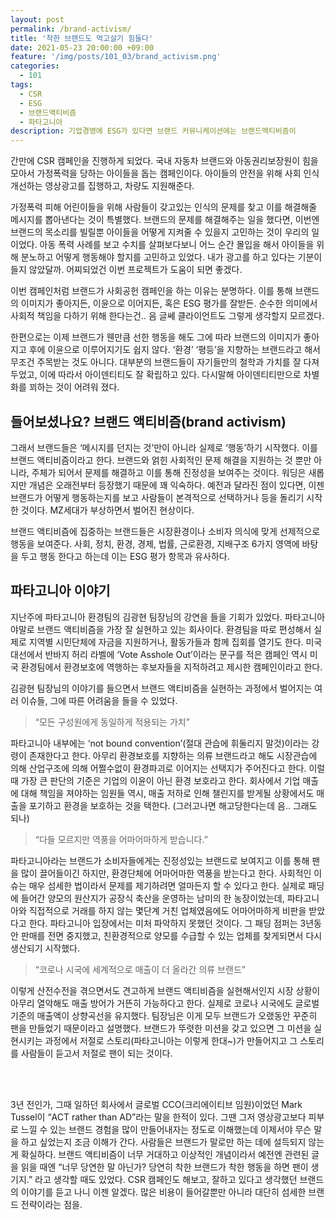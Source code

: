 ```yaml
---
layout: post
permalink: /brand-activism/
title: '착한 브랜드도 먹고살기 힘들다'
date: 2021-05-23 20:00:00 +09:00
feature: '/img/posts/101_03/brand_activism.png'
categories:
  - 101
tags:
  - CSR
  - ESG
  - 브랜드액티비즘
  - 파타고니아
description: 기업경영에 ESG가 있다면 브랜드 커뮤니케이션에는 브랜드액티비즘이
---
```

간만에 CSR 캠페인을 진행하게 되었다. 국내 자동차 브랜드와 아동권리보장원이 힘을 모아서 가정폭력을 당하는 아이들을 돕는 캠페인이다. 아이들의 안전을 위해 사회 인식 개선하는 영상광고를 집행하고, 차량도 지원해준다.

가정폭력 피해 어린이들을 위해 사람들이 갖고있는 인식의 문제를 찾고 이를 해결해줄 메시지를 뽑아낸다는 것이 특별했다. 브랜드의 문제를 해결해주는 일을 했다면, 이번엔 브랜드의 목소리를 빌릴뿐 아이들을 어떻게 지켜줄 수 있을지 고민하는 것이 우리의 일이었다.
아동 폭력 사례를 보고 수치를 살펴보다보니 어느 순간 몰입을 해서 아이들을 위해 분노하고 어떻게 행동해야 할지를 고민하고 있었다. 내가 광고를 하고 있다는 기분이 들지 않았달까. 어찌되었건 이번 프로젝트가 도움이 되면 좋겠다.<br>

이번 캠페인처럼 브랜드가 사회공헌 캠페인을 하는 이유는 분명하다. 이를 통해 브랜드의 이미지가 좋아지든, 이윤으로 이어지든, 혹은 ESG 평가를 잘받든.
순수한 의미에서 사회적 책임을 다하기 위해 한다는건.. 음 글쎄 클라이언트도 그렇게 생각할지 모르겠다.

한편으로는 이제 브랜드가 웬만큼 선한 행동을 해도 그에 따라 브랜드의 이미지가 좋아지고 후에 이윤으로 이루어지기도 쉽지 않다.
‘환경’ ‘평등’을 지향하는 브랜드라고 해서 무조건 주목받는 것도 아니다. 대부분의 브랜드들이 자기들만의 철학과 가치를 잘 다져두었고, 이에 따라서 아이덴티티도 잘 확립하고 있다. 다시말해 아이덴티티만으로 차별화를 꾀하는 것이 어려워 졌다.
<br>

## 들어보셨나요? 브랜드 액티비즘(brand activism)

그래서 브랜드들은 ‘메시지를 던지는 것’만이 아니라 실제로 ‘행동’하기 시작했다. 이를 브랜드 액티비즘이라고 한다. 브랜드와 얽힌 사회적인 문제 해결을 지원하는 것 뿐만 아니라, 주체가 되어서 문제를 해결하고 이를 통해 진정성을 보여주는 것이다.
워딩은 새롭지만 개념은 오래전부터 등장했기 때문에 꽤 익숙하다. 예전과 달라진 점이 있다면, 이젠 브랜드가 어떻게 행동하는지를 보고 사람들이 본격적으로 선택하거나 등을 돌리기 시작한 것이다. MZ세대가 부상하면서 벌어진 현상이다.

브랜드 액티비즘에 집중하는 브랜드들은 시장환경이나 소비자 의식에 맞게 선제적으로 행동을 보여준다. 사회, 정치, 환경, 경제, 법률, 근로환경, 지배구조 6가지 영역에 바탕을 두고 행동 한다고 하는데 이는 ESG 평가 항목과 유사하다.


## 파타고니아 이야기

지난주에 파타고니아 환경팀의 김광현 팀장님의 강연을 들을 기회가 있었다. 파타고니아야말로 브랜드 액티비즘을 가장 잘 실현하고 있는 회사이다. 환경팀을 따로 편성해서 실제로 지역별 시민단체에 자금을 지원하거나, 활동가들과 함께 집회를 열기도 한다. 미국 대선에서 반바지 허리 라벨에 ‘Vote Asshole Out’이라는 문구를 적은 캠페인 역시 미국 환경팀에서 환경보호에 역행하는 후보자들을 지적하려고 제시한 캠페인이라고 한다.

김광현 팀장님의 이야기를 들으면서 브랜드 액티비즘을 실현하는 과정에서 벌어지는 여러 이슈들, 그에 따른 어려움을 들을 수 있었다.

>“모든 구성원에게 동일하게 적용되는 가치”

파타고니아 내부에는 ‘not bound convention’(절대 관습에 휘둘리지 말것)이라는 강령이 존재한다고 한다. 아무리 환경보호를 지향하는 의류 브랜드라고 해도 시장관습에 의해 산업구조에 의해 어쩔수없이 환경파괴로 이어지는 선택지가 주어진다고 한다. 이럴 때 가장 큰 판단의 기준은 기업의 이윤이 아닌 환경 보호라고 한다.
회사에서 기업 매출에 대해 책임을 져야하는 임원들 역시, 매출 저하로 인해 챌린지를 받게될 상황에서도 매출을 포기하고 환경을 보호하는 것을 택한다. (그러고나면 해고당한다는데 음.. 그래도 되나)

>“다들 모르지만 역풍을 어마어마하게 받습니다.”

파타고니아라는 브랜드가 소비자들에게는 진정성있는 브랜드로 보여지고 이를 통해 팬을 많이 끌어들이긴 하지만, 환경단체에 어마어마한 역풍을 받는다고 한다. 사회적인 이슈는 매우 섬세한 법이라서 문제를 제기하려면 얼마든지 할 수 있다고 한다.
실제로 패딩에 들어간 양모의 원산지가 공장식 축산을 운영하는 남미의 한 농장이었는데, 파타고니아와 직접적으로 거래를 하지 않는 몇단계 거친 업체였음에도 어마어마하게 비판을 받았다고 한다. 파타고니아 입장에서는 미처 파악하지 못했던 것이다. 그 패딩 점퍼는 3년동안 판매를 전면 중지했고, 친환경적으로 양모를 수급할 수 있는 업체를 찾게되면서 다시 생산되기 시작했다.

>“코로나 시국에 세계적으로 매출이 더 올라간 의류 브랜드”

이렇게 산전수전을 겪으면서도 견고하게 브랜드 액티비즘을 실현해서인지 시장 상황이 아무리 열악해도 매출 방어가 거뜬히 가능하다고 한다. 실제로 코로나 시국에도 글로벌 기준의 매출액이 상향곡선을 유지했다.
팀장님은 이게 모두 브랜드가 오랬동안 꾸준히 팬을 만들었기 때문이라고 설명했다. 브랜드가 뚜렷한 미션을 갖고 있으면 그 미션을 실현시키는 과정에서 저절로 스토리(파타고니아는 이렇게 한대~)가 만들어지고 그 스토리를 사람들이 듣고서 저절로 팬이 되는 것이다.

<br><br>

3년 전인가, 그때 일하던 회사에서 글로벌 CCO(크리에이티브 임원)이었던 Mark Tussel이 “ACT rather than AD”라는 말을 한적이 있다. 그땐 그저 영상광고보다 피부로 느낄 수 있는 브랜드 경험을 많이 만들어내자는 정도로 이해했는데 이제서야 무슨 말을 하고 싶었는지 조금 이해가 간다. 사람들은 브랜드가 말로만 하는 데에 설득되지 않는게 확실하다.
브랜드 액티비즘이 너무 거대하고 이상적인 개념이라서 예전엔 관련된 글을 읽을 때엔 “너무 당연한 말 아닌가? 당연히 착한 브랜드가 착한 행동을 하면 팬이 생기지.” 라고 생각할 때도 있었다. CSR 캠페인도 해보고, 잘하고 있다고 생각했던 브랜드의 이야기를 듣고 나니 이젠 알겠다. 많은 비용이 들어갈뿐만 아니라 대단히 섬세한 브랜드 전략이라는 점을.

